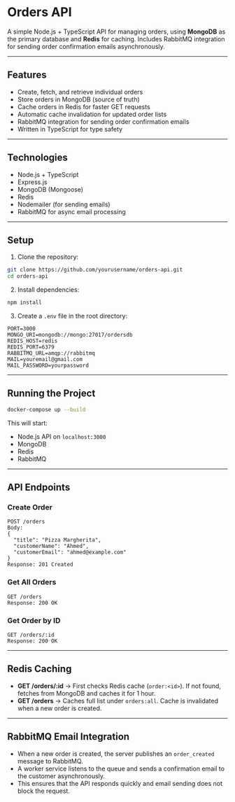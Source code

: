 # Orders API

A simple Node.js + TypeScript API for managing orders, using **MongoDB** as the primary database and **Redis** for caching. Includes RabbitMQ integration for sending order confirmation emails asynchronously.

---

## Features

- Create, fetch, and retrieve individual orders
- Store orders in MongoDB (source of truth)
- Cache orders in Redis for faster GET requests
- Automatic cache invalidation for updated order lists
- RabbitMQ integration for sending order confirmation emails
- Written in TypeScript for type safety

---

## Technologies

- Node.js + TypeScript
- Express.js
- MongoDB (Mongoose)
- Redis
- Nodemailer (for sending emails)
- RabbitMQ for async email processing

---

## Setup

1. Clone the repository:

```bash
git clone https://github.com/yourusername/orders-api.git
cd orders-api
```

2. Install dependencies:

```bash
npm install
```

3. Create a `.env` file in the root directory:

```env
PORT=3000
MONGO_URI=mongodb://mongo:27017/ordersdb
REDIS_HOST=redis
REDIS_PORT=6379
RABBITMQ_URL=amqp://rabbitmq
MAIL=youremail@gmail.com
MAIL_PASSWORD=yourpassword
```

---

## Running the Project

```bash
docker-compose up --build
```

This will start:

- Node.js API on `localhost:3000`
- MongoDB
- Redis
- RabbitMQ

---

## API Endpoints

### Create Order

```
POST /orders
Body:
{
  "title": "Pizza Margherita",
  "customerName": "Ahmed",
  "customerEmail": "ahmed@example.com"
}
Response: 201 Created
```

### Get All Orders

```
GET /orders
Response: 200 OK
```

### Get Order by ID

```
GET /orders/:id
Response: 200 OK
```

---

## Redis Caching

- **GET /orders/:id** → First checks Redis cache (`order:<id>`). If not found, fetches from MongoDB and caches it for 1 hour.
- **GET /orders** → Caches full list under `orders:all`. Cache is invalidated when a new order is created.

---

## RabbitMQ Email Integration

- When a new order is created, the server publishes an `order_created` message to RabbitMQ.
- A worker service listens to the queue and sends a confirmation email to the customer asynchronously.
- This ensures that the API responds quickly and email sending does not block the request.
